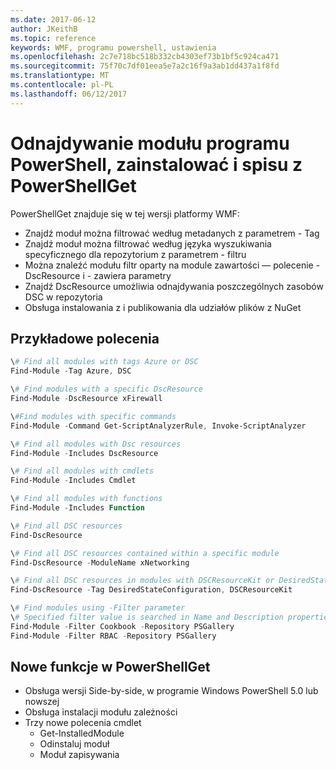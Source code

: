 ```yaml
---
ms.date: 2017-06-12
author: JKeithB
ms.topic: reference
keywords: WMF, programu powershell, ustawienia
ms.openlocfilehash: 2c7e718bc518b332cb4303ef73b1bf5c924ca471
ms.sourcegitcommit: 75f70c7df01eea5e7a2c16f9a3ab1dd437a1f8fd
ms.translationtype: MT
ms.contentlocale: pl-PL
ms.lasthandoff: 06/12/2017
---
```

# <a name="powershell-module-discovery-install-and-inventory-with-powershellget"></a>Odnajdywanie modułu programu PowerShell, zainstalować i spisu z PowerShellGet
 
PowerShellGet znajduje się w tej wersji platformy WMF:
-   Znajdź moduł można filtrować według metadanych z parametrem - Tag
-   Znajdź moduł można filtrować według języka wyszukiwania specyficznego dla repozytorium z parametrem - filtru
-   Można znaleźć modułu filtr oparty na module zawartości — polecenie - DscResource i - zawiera parametry
-   Znajdź DscResource umożliwia odnajdywania poszczególnych zasobów DSC w repozytoria
-   Obsługa instalowania z i publikowania dla udziałów plików z NuGet

## <a name="example-commands"></a>Przykładowe polecenia
```powershell
\# Find all modules with tags Azure or DSC
Find-Module -Tag Azure, DSC

\# Find modules with a specific DscResource
Find-Module -DscResource xFirewall

\#Find modules with specific commands
Find-Module -Command Get-ScriptAnalyzerRule, Invoke-ScriptAnalyzer

\# Find all modules with Dsc resources
Find-Module -Includes DscResource

\# Find all modules with cmdlets
Find-Module -Includes Cmdlet

\# Find all modules with functions
Find-Module -Includes Function

\# Find all DSC resources
Find-DscResource

\# Find all DSC resources contained within a specific module
Find-DscResource -ModuleName xNetworking

\# Find all DSC resources in modules with DSCResourceKit or DesiredStateConfiguration
Find-DscResource -Tag DesiredStateConfiguration, DSCResourceKit

\# Find modules using -Filter parameter
\# Specified filter value is searched in Name and Description properties
Find-Module -Filter Cookbook -Repository PSGallery
Find-Module -Filter RBAC -Repository PSGallery
```

## <a name="new-features-in-powershellget"></a>Nowe funkcje w PowerShellGet
-   Obsługa wersji Side-by-side, w programie Windows PowerShell 5.0 lub nowszej
-   Obsługa instalacji modułu zależności
-   Trzy nowe polecenia cmdlet
    -   Get-InstalledModule
    -   Odinstaluj moduł
    -   Moduł zapisywania
    
